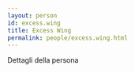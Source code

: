 ```yaml
---
layout: person
id: excess.wing
title: Excess Wing
permalink: people/excess.wing.html
---
```


Dettagli della persona